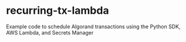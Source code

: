 # recurring-tx-lambda
Example code to schedule Algorand transactions using the Python SDK, AWS Lambda, and Secrets Manager
